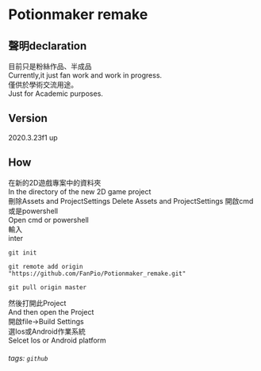 # Potionmaker remake

## 聲明declaration
目前只是粉絲作品、半成品<br>
Currently,it just fan work and work in progress.<br>
僅供於學術交流用途。<br>
Just for Academic purposes.

## Version
2020.3.23f1 up

## How
在新的2D遊戲專案中的資料夾<br>
In the directory of the new 2D game project<br>
刪除Assets and ProjectSettings
Delete Assets and ProjectSettings
開啟cmd或是powershell<br>
Open cmd or powershell<br>
輸入<br>
inter
```
git init
```

```
git remote add origin "https://github.com/FanPio/Potionmaker_remake.git"
```

```
git pull origin master
```

然後打開此Project<br>
And then open the Project<br>
開啟file->Build Settings<br>
選Ios或Android作業系統<br>
Selcet Ios or Android platform

###### tags: `github`
